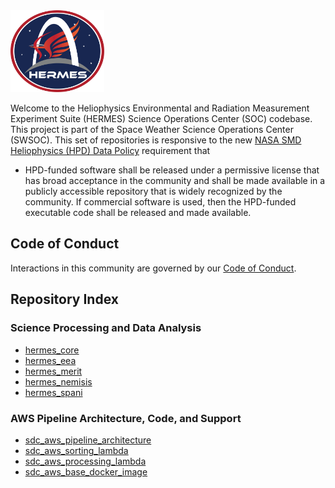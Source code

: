 <img src="hermes_logo_small.png" alt="HERMES Logo" width="150"/>

Welcome to the Heliophysics Environmental and Radiation Measurement Experiment Suite (HERMES) Science Operations Center (SOC) codebase.
This project is part of the Space Weather Science Operations Center (SWSOC).
This set of repositories is responsive to the new [NASA SMD Heliophysics (HPD) Data Policy](https://science.nasa.gov/science-red/s3fs-public/atoms/files/HPD_Data_Policy_Final_20220209_TAGGED.pdf) requirement that 
  * HPD-funded software shall be released under a permissive license that has
broad acceptance in the community and shall be made available in a publicly
accessible repository that is widely recognized by the community. If
commercial software is used, then the HPD-funded executable code shall be
released and made available.

## Code of Conduct

Interactions in this community are governed by
our [Code of Conduct](https://github.com/HERMES-SOC/code-of-conduct/blob/main/CODE_OF_CONDUCT.md>).

## Repository Index

### Science Processing and Data Analysis
* [hermes_core](https://github.com/HERMES-SOC/hermes_core)
* [hermes_eea](https://github.com/HERMES-SOC/hermes_eea)
* [hermes_merit](https://github.com/HERMES-SOC/hermes_merit)
* [hermes_nemisis](https://github.com/HERMES-SOC/hermes_nemisis)
* [hermes_spani](https://github.com/HERMES-SOC/hermes_spani)

### AWS Pipeline Architecture, Code, and Support
* [sdc_aws_pipeline_architecture](https://github.com/HERMES-SOC/sdc_aws_pipeline_architecture)
* [sdc_aws_sorting_lambda](https://github.com/HERMES-SOC/sdc_aws_sorting_lambda)
* [sdc_aws_processing_lambda](https://github.com/HERMES-SOC/sdc_aws_processing_lambda)
* [sdc_aws_base_docker_image](https://github.com/HERMES-SOC/sdc_aws_base_docker_image)
